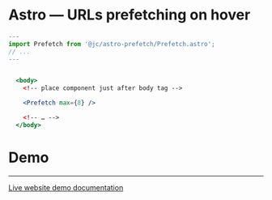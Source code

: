 # Astro — URLs prefetching on hover

```ts
---
import Prefetch from '@jc/astro-prefetch/Prefetch.astro';
// ...
---
```

```jsx

  <body>
    <!-- place component just after body tag -->

    <Prefetch max={8} />

    <!-- … -->
  </body>

```

# Demo

---

[Live website demo documentation](../../demo/README.md)
